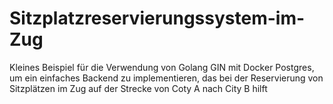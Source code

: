 # Sitzplatzreservierungssystem-im-Zug
Kleines Beispiel für die Verwendung von Golang GIN mit Docker Postgres, um ein einfaches Backend zu implementieren, das bei der Reservierung von Sitzplätzen im Zug auf der Strecke von Coty A nach City B hilft

